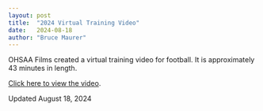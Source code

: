 ```yaml
---
layout: post
title:  "2024 Virtual Training Video"
date:   2024-08-18
author: "Bruce Maurer"
---
```


OHSAA Films created a virtual training video for football. It is approximately 43 minutes in length.

[Click here to view the video](https://drive.google.com/file/d/1BtxrPg7D5TMNZm145F3c8ccv3CGi2-jh/view?usp=sharing_eil&ts=66be2d12).

Updated August 18, 2024